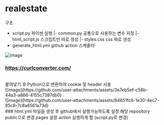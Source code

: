 # realestate
구조
- script.py 파이썬 실행
 |- common.py 공통으로 사용하는 변수 지정
 |- html_script.js 스크립트만 따로 생성
 |- styles.css css 따로 생성
- generate_html.yml github action 스케줄러

![image](https://github.com/user-attachments/assets/e0513efe-1c6c-405f-9cf2-693f4f94a7c9)
<br>
### https://curlconverter.com/
<br>
붙여넣기 후 Python으로 변환하여 cookie 및 header 사용
<br>
![image](https://github.com/user-attachments/assets/3e7eb5ef-c58b-44a3-a866-4155c7387db0)
<br>
![image](https://github.com/user-attachments/assets/84651fc8-1e30-4ec7-95c8-7c8a6561a73d)
<br>
### html.yml 파일을 생성 후 github에서 실행가능하도록 설정
해당 repository public으로 변경
pages 설정
action 실행하게 함 (script.py로 변경)

